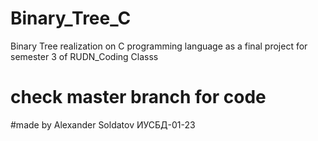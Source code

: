 # Binary_Tree_C
Binary Tree realization on C programming language as a final project for semester 3 of RUDN_Coding Classs
# check master branch for code



#made by Alexander Soldatov ИУСБД-01-23
